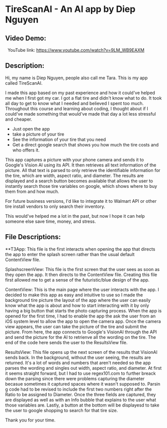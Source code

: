 # TireScanAI - An AI app by Diep Nguyen

Video Demo:
--
 
YouTube link: https://www.youtube.com/watch?v=9LM_WB9EAXM

Description:
--

Hi, my name is Diep Nguyen, people also call me Tara. This is my app called TireScanAI. 

I made this app based on my past experience and how it could've helped me when I first got my car. I got a flat tire and didn't know what to do. It took all day to get to know what I needed and believed I spent too much. Throughout this course and learning about coding, I thought about if I could've made something that would've made that day a lot less stressful and cheaper. 

- Just open the app
- take a picture of your tire
- See the information of your tire that you need
- Get a direct google search that shows you how much the tire costs and who offers it.

This app captures a picture with your phone camera and sends it to Google's Vision AI using its API. It then retrieves all text information of the picture. All that text is parsed to only retrieve the identifiable information for the tire, which are width, aspect ratio, and diameter. The results are displayed and a search button becomes available that allows the user to instantly search those tire variables on google, which shows where to buy them from and how much.

For future business versions, I'd like to integrate it to Walmart API or other tire install vendors to only search their inventory.

This would've helped me a lot in the past, but now I hope it can help someone else save time, money, and stress.

File Descriptions:
--

**T3App: This file is the first interacts when opening the app that directs the app to enter the splash screen rather than the usual default ContentView file.

SplashscreenView: This file is the first screen that the user sees as soon as they open the app. It then directs to the ContentView file. Creating this file first allowed me to get a sense of the futuristic/blue design of the app.

ContentView: This is the main page where the user interacts with the app. I decided to make this app as easy and intuitive to use so I made the background tire picture the layout of the app where the user can easily know what the app is about and how to start interacting with it by only having a big button that starts the photo capturing process. When the app is opened for the first time, I had to enable the app the ask the user from an iOS system level to allow the app to open the camera app. Once the camera view appears, the user can take the picture of the tire and submit the picture. From here, the app connects to Google's VisionAI through the API and send the picture for the AI to retrienve all the wording on the tire. The end of the code here sends the user to the ResultsView file.

ResultsView: This file opens up the next screen of the results that VisionAI sends back. In the background, without the user seeing, the results are returned. It's a lot of words and numbers that aren't needed so the app parses the wording and singles out width, aspect ratio, and diameter. At first it seems straight forward, but I had to use regex101.com to further breack down the parsing since there were problems capturing the diameter becasue sometimes it captured spaces where it wasn't supposed to. Parsin g code had to be revised to include the first two numbers right after the Ratio to be assigned to Diameter. Once the three fields are captured, they are displayed as well as with an Info bubble that explains to the user what those variables are. Lastly, a button at the bottom will be displayesd to take the user to google shopping to search for that tire size.

Thank you for your time.
